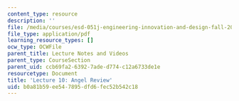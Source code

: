 ```yaml
---
content_type: resource
description: ''
file: /media/courses/esd-051j-engineering-innovation-and-design-fall-2012/b0a81b59ee547895dfd6fec52b542c18_MITESD_051JF12_Lec10AnRev.pdf
file_type: application/pdf
learning_resource_types: []
ocw_type: OCWFile
parent_title: Lecture Notes and Videos
parent_type: CourseSection
parent_uid: ccb69fa2-6392-7ade-d774-c12a6733de1e
resourcetype: Document
title: 'Lecture 10: Angel Review'
uid: b0a81b59-ee54-7895-dfd6-fec52b542c18
---
```

